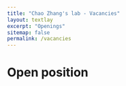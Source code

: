 ```yaml
---
title: "Chao Zhang's lab - Vacancies"
layout: textlay
excerpt: "Openings"
sitemap: false
permalink: /vacancies
---
```


# Open position

